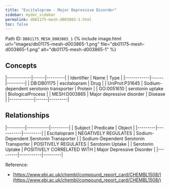 ```yaml
---
title: "Escitalopram - Major Depressive Disorder"
sidebar: mydoc_sidebar
permalink: db01175-mesh-d003865-1.html
toc: false 
---
```



Path ID: `DB01175_MESH_D003865_1`
{% include image.html url="images/db01175-mesh-d003865-1.png" file="db01175-mesh-d003865-1.png" alt="db01175-mesh-d003865-1" %}

## Concepts

|------------|------|---------|
| Identifier | Name | Type    |
|------------|------|---------|
| DB:DB01175 | escitalopram | Drug |
| UniProt:P31645 | Sodium-dependent serotonin transporter | Protein |
| GO:0051610 | serotonin uptake | BiologicalProcess |
| MESH:D003865 | Major depressive disorder | Disease |
|------------|------|---------|

## Relationships

|---------|-----------|---------|
| Subject | Predicate | Object  |
|---------|-----------|---------|
| Escitalopram | NEGATIVELY REGULATES | Sodium-Dependent Serotonin Transporter |
| Sodium-Dependent Serotonin Transporter | POSITIVELY REGULATES | Serotonin Uptake |
| Serotonin Uptake | POSITIVELY CORRELATED WITH | Major Depressive Disorder |
|---------|-----------|---------|

Reference: 
  - [https://www.ebi.ac.uk/chembl/compound_report_card/CHEMBL1508/](https://www.ebi.ac.uk/chembl/compound_report_card/CHEMBL1508/)
